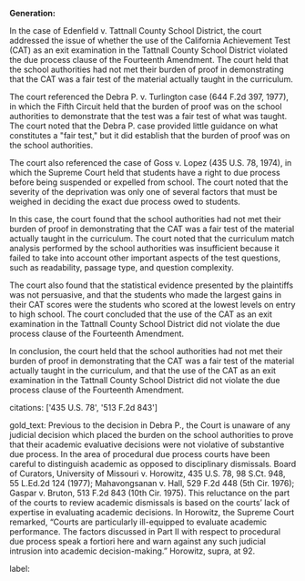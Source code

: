 **Generation:**


In the case of Edenfield v. Tattnall County School District, the court addressed the issue of whether the use of the California Achievement Test (CAT) as an exit examination in the Tattnall County School District violated the due process clause of the Fourteenth Amendment. The court held that the school authorities had not met their burden of proof in demonstrating that the CAT was a fair test of the material actually taught in the curriculum.

The court referenced the Debra P. v. Turlington case (644 F.2d 397, 1977), in which the Fifth Circuit held that the burden of proof was on the school authorities to demonstrate that the test was a fair test of what was taught. The court noted that the Debra P. case provided little guidance on what constitutes a "fair test," but it did establish that the burden of proof was on the school authorities.

The court also referenced the case of Goss v. Lopez (435 U.S. 78, 1974), in which the Supreme Court held that students have a right to due process before being suspended or expelled from school. The court noted that the severity of the deprivation was only one of several factors that must be weighed in deciding the exact due process owed to students.

In this case, the court found that the school authorities had not met their burden of proof in demonstrating that the CAT was a fair test of the material actually taught in the curriculum. The court noted that the curriculum match analysis performed by the school authorities was insufficient because it failed to take into account other important aspects of the test questions, such as readability, passage type, and question complexity.

The court also found that the statistical evidence presented by the plaintiffs was not persuasive, and that the students who made the largest gains in their CAT scores were the students who scored at the lowest levels on entry to high school. The court concluded that the use of the CAT as an exit examination in the Tattnall County School District did not violate the due process clause of the Fourteenth Amendment.

In conclusion, the court held that the school authorities had not met their burden of proof in demonstrating that the CAT was a fair test of the material actually taught in the curriculum, and that the use of the CAT as an exit examination in the Tattnall County School District did not violate the due process clause of the Fourteenth Amendment.



citations: ['435 U.S. 78', '513 F.2d 843']

gold_text: Previous to the decision in Debra P., the Court is unaware of any judicial decision which placed the burden on the school authorities to prove that their academic evaluative decisions were not violative of substantive due process. In the area of procedural due process courts have been careful to distinguish academic as opposed to disciplinary dismissals. Board of Curators, University of Missouri v. Horowitz, 435 U.S. 78, 98 S.Ct. 948, 55 L.Ed.2d 124 (1977); Mahavongsanan v. Hall, 529 F.2d 448 (5th Cir. 1976); Gaspar v. Bruton, 513 F.2d 843 (10th Cir. 1975). This reluctance on the part of the courts to review academic dismissals is based on the courts’ lack of expertise in evaluating academic decisions. In Horowitz, the Supreme Court remarked, “Courts are particularly ill-equipped to evaluate academic performance. The factors discussed in Part II with respect to procedural due process speak a fortiori here and warn against any such judicial intrusion into academic decision-making.” Horowitz, supra, at 92.

label: 